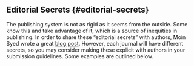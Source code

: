 ## Editorial Secrets {#editorial-secrets}

The publishing system is not as rigid as it seems from the outside. Some know this and take advantage of it, which is a source of inequities in publishing. In order to share these “editorial secrets” with authors, Moin Syed wrote a great [blog post](https://getsyeducated.blogspot.com/2021/08/secrets-from-editors-portal-or.html). However, each journal will have different secrets, so you may consider making these explicit with authors in your submission guidelines. Some examples are outlined below.

